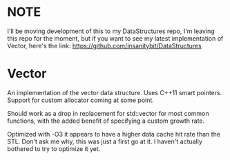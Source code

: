 
NOTE
====
I'll be moving development of this to my DataStructures repo, I'm leaving this repo for the moment, but if you want to see my latest implementation of Vector, here's the link:
https://github.com/insanitybit/DataStructures


Vector
======

An implementation of the vector data structure. Uses C++11 smart pointers. Support for custom allocator coming at some point.

Should work as a drop in replacement for std::vector for most common functions, with the added benefit of specifying a custom growth rate.

Optimized with -O3 it appears to have a higher data cache hit rate than the STL. Don't ask me why, this was just a first go at it. I haven't
actually bothered to try to optimize it yet.
